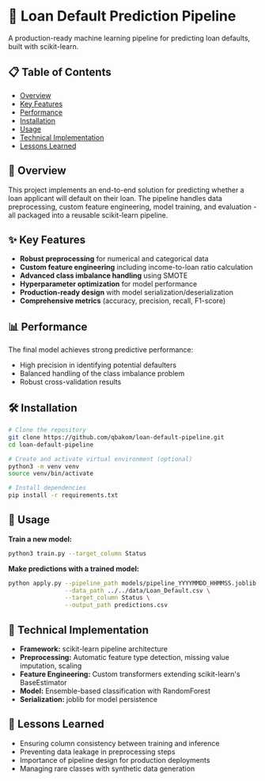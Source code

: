 # 🏦 Loan Default Prediction Pipeline

A production-ready machine learning pipeline for predicting loan defaults, built with scikit-learn.

## 📋 Table of Contents

- [Overview](#overview)
- [Key Features](#key-features)
- [Performance](#performance)
- [Installation](#installation)
- [Usage](#usage)
- [Technical Implementation](#technical-implementation)
- [Lessons Learned](#lessons-learned)

## 🚀 Overview

This project implements an end-to-end solution for predicting whether a loan applicant will default on their loan. The pipeline handles data preprocessing, custom feature engineering, model training, and evaluation - all packaged into a reusable scikit-learn pipeline.

## ✨ Key Features

- **Robust preprocessing** for numerical and categorical data
- **Custom feature engineering** including income-to-loan ratio calculation
- **Advanced class imbalance handling** using SMOTE
- **Hyperparameter optimization** for model performance
- **Production-ready design** with model serialization/deserialization
- **Comprehensive metrics** (accuracy, precision, recall, F1-score)

## 📊 Performance

The final model achieves strong predictive performance:

- High precision in identifying potential defaulters
- Balanced handling of the class imbalance problem
- Robust cross-validation results

## 🛠️ Installation

```bash
# Clone the repository
git clone https://github.com/qbakom/loan-default-pipeline.git
cd loan-default-pipeline

# Create and activate virtual environment (optional)
python3 -m venv venv
source venv/bin/activate

# Install dependencies
pip install -r requirements.txt
```

## 🔧 Usage

**Train a new model:**
```bash
python3 train.py --target_column Status
```

**Make predictions with a trained model:**
```bash
python apply.py --pipeline_path models/pipeline_YYYYMMDD_HHMMSS.joblib \
                --data_path ../../data/Loan_Default.csv \
                --target_column Status \
                --output_path predictions.csv
```

## 🔬 Technical Implementation

- **Framework:** scikit-learn pipeline architecture
- **Preprocessing:** Automatic feature type detection, missing value imputation, scaling
- **Feature Engineering:** Custom transformers extending scikit-learn's BaseEstimator
- **Model:** Ensemble-based classification with RandomForest
- **Serialization:** joblib for model persistence

## 📝 Lessons Learned

- Ensuring column consistency between training and inference
- Preventing data leakage in preprocessing steps
- Importance of pipeline design for production deployments
- Managing rare classes with synthetic data generation


